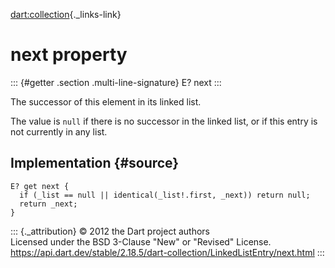 [dart:collection](../../dart-collection/dart-collection-library){._links-link}

next property
=============

::: {#getter .section .multi-line-signature}
E? next
:::

The successor of this element in its linked list.

The value is `null` if there is no successor in the linked list, or if
this entry is not currently in any list.

Implementation {#source}
--------------

``` {.language-dart data-language="dart"}
E? get next {
  if (_list == null || identical(_list!.first, _next)) return null;
  return _next;
}
```

::: {._attribution}
© 2012 the Dart project authors\
Licensed under the BSD 3-Clause \"New\" or \"Revised\" License.\
<https://api.dart.dev/stable/2.18.5/dart-collection/LinkedListEntry/next.html>
:::
